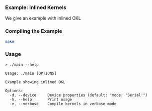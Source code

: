 ### Example: Inlined Kernels

We give an example with inlined OKL

### Compiling the Example

```bash
make
```

### Usage

```
> ./main --help

Usage: ./main [OPTIONS]

Example showing inlined OKL

Options:
  -d, --device     Device properties (default: "mode: 'Serial'")
  -h, --help       Print usage
  -v, --verbose    Compile kernels in verbose mode
```
